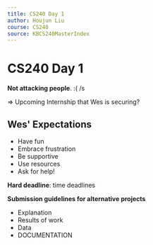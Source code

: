 ```yaml
---
title: CS240 Day 1
author: Houjun Liu 
course: CS240
source: KBCS240MasterIndex
---
```


# CS240 Day 1

**Not attacking people**. :( /s

=> Upcoming Internship that Wes is securing?

## Wes' Expectations
* Have fun
* Embrace frustration
* Be supportive
* Use resources
* Ask for help!

**Hard deadline**: time deadlines

**Submission guidelines for alternative projects**

- Explanation
- Results of work
- Data
- DOCUMENTATION

